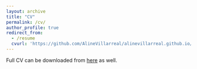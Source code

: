 ```yaml
---
layout: archive
title: "CV"
permalink: /cv/
author_profile: true
redirect_from:
  - /resume
  cvurl: 'https://github.com/AlineVillarreal/alinevillarreal.github.io/blob/master/files/Aline%20Villarreal%20CV%20-%20MEXUS.pdf'
---
```


Full CV can be downloaded from 
 [here](https://github.com/AlineVillarreal/alinevillarreal.github.io/blob/master/files/Aline%20Villarreal%20CV%20-%20MEXUS.pdf)
as well.
